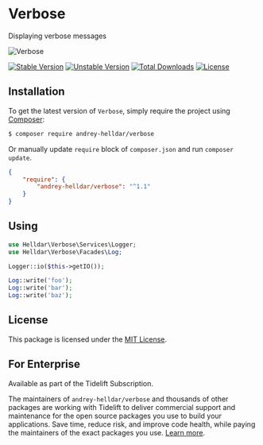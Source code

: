 # Verbose

Displaying verbose messages

<img src="https://preview.dragon-code.pro/TheDragonCode/verbose.svg?brand=laravel" alt="Verbose"/>

[![Stable Version][badge_stable]][link_packagist]
[![Unstable Version][badge_unstable]][link_packagist]
[![Total Downloads][badge_downloads]][link_packagist]
[![License][badge_license]][link_license]

## Installation

To get the latest version of `Verbose`, simply require the project using [Composer](https://getcomposer.org):

```bash
$ composer require andrey-helldar/verbose
```

Or manually update `require` block of `composer.json` and run `composer update`.

```json
{
    "require": {
        "andrey-helldar/verbose": "^1.1"
    }
}
```

## Using

```php
use Helldar\Verbose\Services\Logger;
use Helldar\Verbose\Facades\Log;

Logger::io($this->getIO());

Log::write('foo');
Log::write('bar');
Log::write('baz');
```

## License

This package is licensed under the [MIT License](LICENSE).


## For Enterprise

Available as part of the Tidelift Subscription.

The maintainers of `andrey-helldar/verbose` and thousands of other packages are working with Tidelift to deliver commercial support and maintenance for the open source packages you use to build your applications. Save time, reduce risk, and improve code health, while paying the maintainers of the exact packages you use. [Learn more](https://tidelift.com/subscription/pkg/packagist-andrey-helldar-verbose?utm_source=packagist-andrey-helldar-verbose&utm_medium=referral&utm_campaign=enterprise&utm_term=repo).

[badge_downloads]:      https://img.shields.io/packagist/dt/andrey-helldar/verbose.svg?style=flat-square

[badge_license]:        https://img.shields.io/packagist/l/andrey-helldar/verbose.svg?style=flat-square

[badge_stable]:         https://img.shields.io/github/v/release/andrey-helldar/verbose?label=stable&style=flat-square

[badge_unstable]:       https://img.shields.io/badge/unstable-dev--main-orange?style=flat-square

[link_license]:         LICENSE

[link_packagist]:       https://packagist.org/packages/andrey-helldar/verbose
